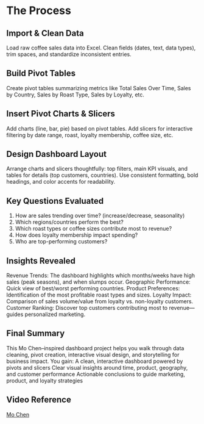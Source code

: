 # The Process
## Import & Clean Data
Load raw coffee sales data into Excel.
Clean fields (dates, text, data types), trim spaces, and standardize inconsistent entries.

## Build Pivot Tables
Create pivot tables summarizing metrics like Total Sales Over Time, Sales by Country, Sales by Roast Type, Sales by Loyalty, etc.

## Insert Pivot Charts & Slicers
Add charts (line, bar, pie) based on pivot tables.
Add slicers for interactive filtering by date range, roast, loyalty membership, coffee size, etc.

## Design Dashboard Layout
Arrange charts and slicers thoughtfully: top filters, main KPI visuals, and tables for details (top customers, countries).
Use consistent formatting, bold headings, and color accents for readability.


## Key Questions Evaluated
1. How are sales trending over time? (increase/decrease, seasonality)
2. Which regions/countries perform the best?
3. Which roast types or coffee sizes contribute most to revenue?
4. How does loyalty membership impact spending?
5. Who are top-performing customers?
   

## Insights Revealed
  Revenue Trends: The dashboard highlights which months/weeks have high sales (peak seasons), and when slumps occur.
  Geographic Performance: Quick view of best/worst performing countries.
  Product Preferences: Identification of the most profitable roast types and sizes.
  Loyalty Impact: Comparison of sales volume/value from loyalty vs. non-loyalty customers.
  Customer Ranking: Discover top customers contributing most to revenue—guides personalized marketing.


## Final Summary
This Mo Chen–inspired dashboard project helps you walk through data cleaning, pivot creation, interactive visual design, and storytelling for business impact. 
You gain:
A clean, interactive dashboard powered by pivots and slicers
Clear visual insights around time, product, geography, and customer performance
Actionable conclusions to guide marketing, product, and loyalty strategies


## Video Reference
<a href= "https://youtu.be/m13o5aqeCbM?si=4NAN2gvWXv1QRfyT"> 
Mo Chen</a>

  
